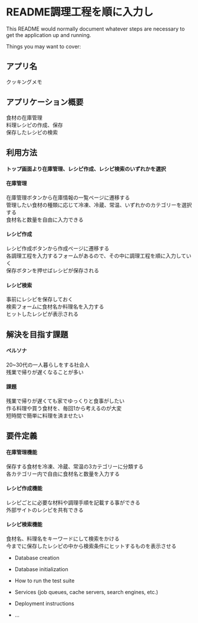 # README調理工程を順に入力し

This README would normally document whatever steps are necessary to get the
application up and running.

Things you may want to cover:

## アプリ名  
  クッキングメモ

## アプリケーション概要  
  食材の在庫管理  
  料理レシピの作成、保存  
  保存したレシピの検索  

## 利用方法  
  #### トップ画面より在庫管理、レシピ作成、レシピ検索のいずれかを選択  
  #### 在庫管理  
  在庫管理ボタンから在庫情報の一覧ページに遷移する  
  管理したい食材の種類に応じて冷凍、冷蔵、常温、いずれかのカテゴリーを選択する  
  食材名と数量を自由に入力できる  
  #### レシピ作成  
  レシピ作成ボタンから作成ページに遷移する  
  各調理工程を入力するフォームがあるので、その中に調理工程を順に入力していく  
  保存ボタンを押せばレシピが保存される  
  #### レシピ検索  
  事前にレシピを保存しておく  
  検索フォームに食材名か料理名を入力する  
  ヒットしたレシピが表示される  
  
## 解決を目指す課題  
  #### ペルソナ  
  20~30代の一人暮らしをする社会人  
  残業で帰りが遅くなることが多い    
  #### 課題  
  残業で帰りが遅くても家でゆっくりと食事がしたい  
  作る料理や買う食材を、毎回1から考えるのが大変  
  短時間で簡単に料理を済ませたい  
  
## 要件定義  
  #### 在庫管理機能  
  保存する食材を冷凍、冷蔵、常温の3カテゴリーに分類する  
  各カテゴリー内で自由に食材名と数量を入力する  
  #### レシピ作成機能  
  レシピごとに必要な材料や調理手順を記載する事ができる  
  外部サイトのレシピを共有できる  
  #### レシピ検索機能  
  食材名、料理名をキーワードにして検索をかける  
  今までに保存したレシピの中から検索条件にヒットするものを表示させる  
  
  
  

* Database creation

* Database initialization

* How to run the test suite

* Services (job queues, cache servers, search engines, etc.)

* Deployment instructions

* ...
